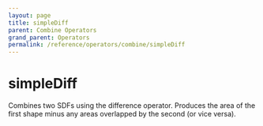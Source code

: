 ```yaml
---
layout: page
title: simpleDiff
parent: Combine Operators
grand_parent: Operators
permalink: /reference/operators/combine/simpleDiff
---
```


# simpleDiff



Combines two SDFs using the difference operator.
Produces the area of the first shape minus any areas overlapped by the second (or vice versa).
